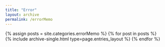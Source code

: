 ```yaml
---
title: "Error"
layout: archive
permalink: /errorMemo
---
```



{% assign posts = site.categories.errorMemo %}
{% for post in posts %} {% include archive-single.html type=page.entries_layout %} {% endfor %}